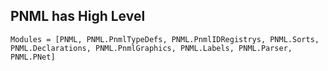 ## PNML has High Level
```@index
Modules = [PNML, PNML.PnmlTypeDefs, PNML.PnmlIDRegistrys, PNML.Sorts, PNML.Declarations, PNML.PnmlGraphics, PNML.Labels, PNML.Parser, PNML.PNet]
```
